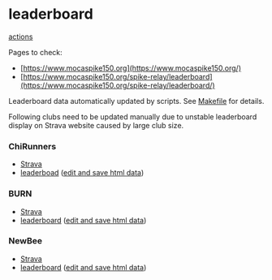 # leaderboard

[actions](https://github.com/mocaspike150/leaderboard/actions)


Pages to check:

- [https://www.mocaspike150.org](https://www.mocaspike150.org/)
- [https://www.mocaspike150.org/spike-relay/leaderboard](https://www.mocaspike150.org/spike-relay/leaderboard/)

Leaderboard data automatically updated by scripts. See [Makefile](Makefile) for details.

Following clubs need to be updated manually due to unstable leaderboard display on Strava website caused by large club size.


### ChiRunners
- [Strava](https://www.strava.com/clubs/72363)
- [leaderboad](https://www.mocaspike150.org/leaderboard/data/html/72363.html) ([edit and save html data](https://github.com/mocaspike150/leaderboard/edit/master/data/html/72363.html))


###  BURN
- [Strava](https://www.strava.com/clubs/128445)
- [leaderboard](https://www.mocaspike150.org/leaderboard/data/html/128445.html) ([edit and save html data](https://github.com/mocaspike150/leaderboard/edit/master/data/html/128445.html))

### NewBee
- [Strava](https://www.strava.com/clubs/204946)
- [leaderboard](https://www.mocaspike150.org/leaderboard/data/html/204946.html) ([edit and save html data](https://github.com/mocaspike150/leaderboard/edit/master/data/html/204946.html))
